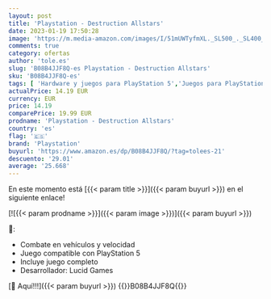 ```yaml
---
layout: post
title: 'Playstation - Destruction Allstars'
date: 2023-01-19 17:50:28
image: 'https://m.media-amazon.com/images/I/51mUWTyfmXL._SL500_._SL400_.jpg'
comments: true
category: ofertas
author: 'tole.es'
slug: 'B08B4JJF8Q-es Playstation - Destruction Allstars'
sku: 'B08B4JJF8Q-es'
tags: [ 'Hardware y juegos para PlayStation 5','Juegos para PlayStation 5','Videojuegos','playstation','🇪🇸', ]
actualPrice: 14.19 EUR
currency: EUR
price: 14.19
comparePrice: 19.99 EUR
prodname: 'Playstation - Destruction Allstars'
country: 'es'
flag: '🇪🇸'
brand: 'Playstation'
buyurl: 'https://www.amazon.es/dp/B08B4JJF8Q/?tag=tolees-21'
descuento: '29.01'
average: '25.668'
---
```


En este momento está [{{< param title >}}]({{< param buyurl >}}) en el siguiente enlace!

[![{{< param prodname >}}]({{< param image >}})]({{< param buyurl >}})

🔎:

- Combate en vehículos y velocidad
- Juego compatible con PlayStation 5
- Incluye juego completo
- Desarrollador: Lucid Games

[🛒 Aquí!!!]({{< param buyurl >}})
{{<world>}}B08B4JJF8Q{{</world>}}
